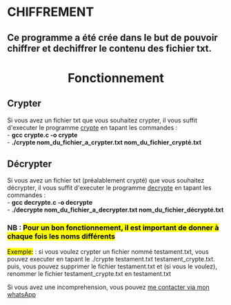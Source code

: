 # CHIFFREMENT

## Ce programme a été crée dans le but de pouvoir chiffrer et dechiffrer le contenu des fichier txt.

<h1 align="center">Fonctionnement</h1>

<h2>Crypter</h2>

<p>
    Si vous avez un fichier txt que vous souhaitez crypter, il vous suffit d'executer le programme <a href="./crypte.c">crypte</a> en tapant les commandes : <br/>
    -   <strong>gcc crypte.c -o crypte</strong><br/>
    -   <strong>./crypte nom_du_fichier_a_crypter.txt nom_du_fichier_crypté.txt</strong><br/>

</p>

<h2>Décrypter</h2>

<p>
    Si vous avez un fichier txt (préalablement crypté) que vous souhaitez décrypter, il vous suffit d'executer le programme <a href="./decrypte.c">decrypte</a> en tapant les commandes : <br/>
    -   <strong>gcc decrypte.c -o decrypte</strong><br/>
    -   <strong>./decrypte nom_du_fichier_a_decrypter.txt nom_du_fichier_décrypté.txt</strong><br/>

</p>

### NB : <mark>Pour un bon fonctionnement, il est important de donner à chaque fois les noms différents</mark>

<mark>Exemple:</mark> : si vous voulez crypter un fichier nommé testament.txt, vous pouvez executer en tapant le ./crypte testament.txt testament_crypte.txt. puis, vous pouvez supprimer le fichier testament.txt et (si vous le voulez), renommer le fichier testament_crypte.txt en testament.txt 

Si vous avez une incomprehension, vous pouvez <a href="https://wa.me/message/5M3EXSM2BMNKD1">me contacter via mon whatsApp</a>
